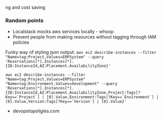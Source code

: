 ng and cost saving

### Random points
- Localstack mocks aws services locally - whoop
- Prevent people from making resources without tagging through IAM policies

Funky way of styling json output:
```aws ec2 describe-instances --filter "Name=tag:Project,Values=ERPSystem" --query 'Reservations[*].Instances[*].{ID:InstanceId,AZ:Placement.AvailabilityZone}'```

```aws ec2 describe-instances --filter "Name=tag:Project,Values=ERPSystem" "Name=tag:Environment,Values=development" --query 'Reservations[*].Instances[*].{ID:InstanceId,AZ:Placement.AvailabilityZone,Project:Tags[?Key==`Project`] | [0].Value,Environment:Tags[?Key==`Environment`] | [0].Value,Version:Tags[?Key==`Version`] | [0].Value}'```

- devopstopoligies.com


